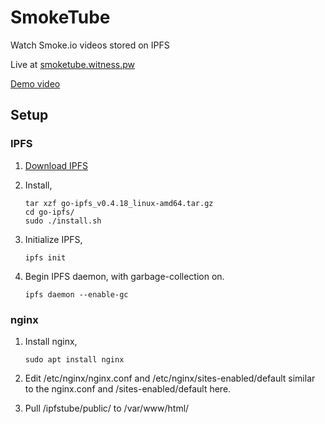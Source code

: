 # SmokeTube

Watch Smoke.io videos stored on IPFS

Live at [smoketube.witness.pw](https://smoketube.witness.pw)

[Demo video](https://smoketube.witness.pw/player.html?v=QmTx4XECwfn4kgzMa8KgL932Vc3yk8LbJJ9NgU4ox5yEQf)


## Setup

### IPFS

1. [Download IPFS](https://dist.ipfs.io/#go-ipfs)

2. Install,

       tar xzf go-ipfs_v0.4.18_linux-amd64.tar.gz
       cd go-ipfs/
       sudo ./install.sh
       
3. Initialize IPFS,

       ipfs init
       
4. Begin IPFS daemon, with garbage-collection on.

       ipfs daemon --enable-gc
       
### nginx

1. Install nginx,

       sudo apt install nginx
       
2. Edit /etc/nginx/nginx.conf and /etc/nginx/sites-enabled/default similar to the nginx.conf and /sites-enabled/default here.

3. Pull /ipfstube/public/ to /var/www/html/
